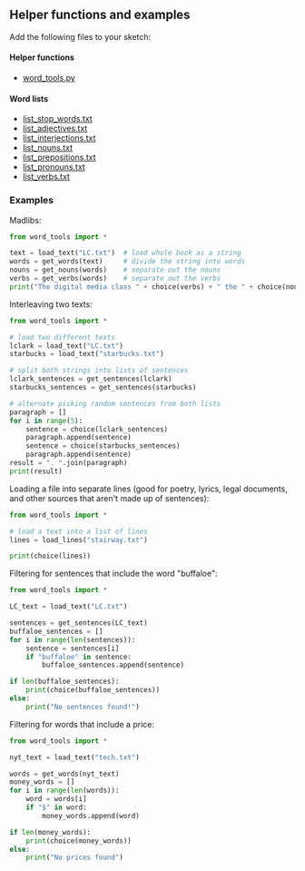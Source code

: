 ## Helper functions and examples

Add the following files to your sketch:

#### Helper functions
- [word_tools.py](word_tools/word_tools.py)


#### Word lists
- [list_stop_words.txt](list_stop_words.txt)
- [list_adjectives.txt](list_adjectives.txt)
- [list_interjections.txt](list_interjections.txt)
- [list_nouns.txt](list_nouns.txt)
- [list_prepositions.txt](list_prepositions.txt)
- [list_pronouns.txt](list_pronouns.txt)
- [list_verbs.txt](list_verbs.txt)


### Examples

Madlibs:
```py
from word_tools import *

text = load_text("LC.txt")  # load whole book as a string
words = get_words(text)     # divide the string into words
nouns = get_nouns(words)    # separate out the nouns
verbs = get_verbs(words)    # separate out the verbs
print("The digital media class " + choice(verbs) + " the " + choice(nouns) + ".")   # recombine
```

Interleaving two texts:
```py
from word_tools import *

# load two different texts
lclark = load_text("LC.txt")
starbucks = load_text("starbucks.txt")

# split both strings into lists of sentences
lclark_sentences = get_sentences(lclark)        
starbucks_sentences = get_sentences(starbucks)

# alternate picking random sentences from both lists
paragraph = []
for i in range(5):
    sentence = choice(lclark_sentences)
    paragraph.append(sentence)
    sentence = choice(starbucks_sentences)
    paragraph.append(sentence)
result = ". ".join(paragraph)
print(result)
```

Loading a file into separate lines (good for poetry, lyrics, legal documents, and other sources that aren't made up of sentences):
```py
from word_tools import *

# load a text into a list of lines
lines = load_lines("stairway.txt")

print(choice(lines))
```

Filtering for sentences that include the word "buffaloe":
```py
from word_tools import *

LC_text = load_text("LC.txt")

sentences = get_sentences(LC_text)
buffaloe_sentences = []
for i in range(len(sentences)):
    sentence = sentences[i]
    if "buffaloe" in sentence:
        buffaloe_sentences.append(sentence)

if len(buffaloe_sentences):                
    print(choice(buffaloe_sentences))        
else:
    print("No sentences found!")
```

Filtering for words that include a price:
```py
from word_tools import *

nyt_text = load_text("tech.txt")   

words = get_words(nyt_text)
money_words = []
for i in range(len(words)):
    word = words[i]
    if "$" in word:
        money_words.append(word)

if len(money_words):        
    print(choice(money_words))
else:
    print("No prices found")  
```
